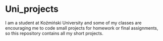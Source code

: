 # Uni_projects
I am a student at Koźmiński University and some of my classes are encouraging me to code small projects for homework or final assignments, so this repository contains all my short projects. 
